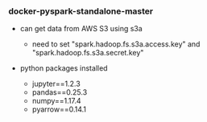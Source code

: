 ### docker-pyspark-standalone-master

- can get data from AWS S3 using s3a

    - need to set "spark.hadoop.fs.s3a.access.key" and "spark.hadoop.fs.s3a.secret.key" 

- python packages installed

    - jupyter==1.2.3
    - pandas==0.25.3
    - numpy==1.17.4
    - pyarrow==0.14.1

